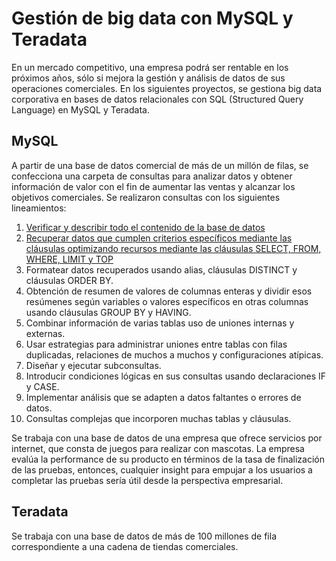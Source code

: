 # Gestión de big data con MySQL y Teradata
En un mercado competitivo, una empresa podrá ser rentable en los próximos años, sólo si mejora la gestión y análisis de datos de sus operaciones comerciales. 
En los siguientes proyectos, se gestiona big data corporativa en bases de datos relacionales con SQL (Structured Query Language) en MySQL y Teradata. 

## MySQL
A partir de una base de datos comercial de más de un millón de filas, se confecciona una carpeta de consultas para analizar datos y obtener información de valor con el fin de aumentar las ventas y alcanzar los objetivos comerciales. Se realizaron consultas con los siguientes lineamientos:
  1. [Verificar y describir todo el contenido de la base de datos](https://vanefigueroa.github.io/Verificaci-n-descripci-n-de-base-de-datos/)
  2. [Recuperar datos que cumplen criterios específicos mediante las cláusulas optimizando recursos mediante las cláusulas SELECT, FROM, WHERE, LIMIT y TOP](https://vanefigueroa.github.io/Obtenci-n-de-datos-con-criterios-espec-ficos-/)
  3. Formatear datos recuperados usando alias, cláusulas DISTINCT y cláusulas ORDER BY.
  4. Obtención de resumen de valores de columnas enteras y dividir esos resúmenes según variables o valores específicos en otras columnas usando cláusulas GROUP BY y HAVING.
  5. Combinar información de varias tablas uso de uniones internas y externas.
  6. Usar estrategias para administrar uniones entre tablas con filas duplicadas, relaciones de muchos a muchos y configuraciones atípicas.
  7. Diseñar y ejecutar subconsultas.
  8. Introducir condiciones lógicas en sus consultas usando declaraciones IF y CASE.
  9. Implementar análisis que se adapten a datos faltantes o errores de datos.
 10. Consultas complejas que incorporen muchas tablas y cláusulas.

Se trabaja con una base de datos de una empresa que ofrece servicios por internet, que consta de juegos para realizar con mascotas. La empresa evalúa la performance de su producto en términos de la tasa de finalización de las pruebas, entonces, cualquier insight para empujar a los usuarios a completar las pruebas sería útil desde la perspectiva empresarial.

## Teradata
Se trabaja con una base de datos de más de 100 millones de fila correspondiente a una cadena de tiendas comerciales.


